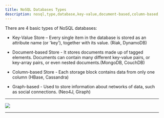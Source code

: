 ```yaml
---
title: NoSQL Databases Types
description: nosql,type,database,key-value,document-based,column-based,graph-based
---
```


There are 4 basic types of NoSQL databases:

* Key-Value Store – Every single item in the database is stored as an
attribute name (or 'key'), together with its value. (Riak, DynamoDB)

* Document-based Store - It stores documents made up of tagged elements.
Documents can contain many different key-value pairs, or key-array pairs,
or even nested documents.(MongoDB, CouchDB)

* Column-based Store - Each storage block contains data from only one
column (HBase, Cassandra)

* Graph-based - Used to store information about networks of data, such as
social connections. (Neo4J, Giraph)


---

![]({{site.baseurl}}/images/nosql_not_only.jpg)

---

